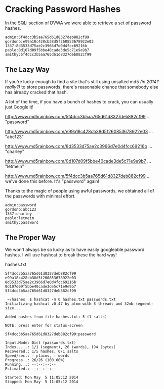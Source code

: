# Cracking Password Hashes

In the SQLi section of DVWA we were able to retrieve a set of password hashes.

```
admin:5f4dcc3b5aa765d61d8327deb882cf99
gordonb:e99a18c428cb38d5f260853678922e03
1337:8d3533d75ae2c3966d7e0d4fcc69216b
pablo:0d107d09f5bbe40cade3de5c71e9e9b7
smithy:5f4dcc3b5aa765d61d8327deb882cf99
```

## The Lazy Way

If you're lucky enough to find a site that's still using unsalted md5 *(in 2014? really?)* to store passwords, there's reasonable chance that somebody else has already cracked that hash.

A lot of the time, if you have a bunch of hashes to crack, you can usually just Google it!

http://www.md5rainbow.com/5f4dcc3b5aa765d61d8327deb882cf99
... "password"

http://www.md5rainbow.com/e99a18c428cb38d5f260853678922e03
... "abc123"

http://www.md5rainbow.com/8d3533d75ae2c3966d7e0d4fcc69216b
... "charley"

http://www.md5rainbow.com/0d107d09f5bbe40cade3de5c71e9e9b7
... "letmein"

http://www.md5rainbow.com/5f4dcc3b5aa765d61d8327deb882cf99
... we've done this before. It's "password" again!

Thanks to the magic of people using awful passwords, we obtained all of the passwords with minimal effort.

```
admin:password
gordonb:abc123
1337:charley
pablo:letmein
smithy:password
```

## The Proper Way

We won't always be so lucky as to have easily googleable password hashes. I will use hashcat to break these the hard way!

hashes.txt
```
5f4dcc3b5aa765d61d8327deb882cf99
e99a18c428cb38d5f260853678922e03
8d3533d75ae2c3966d7e0d4fcc69216b
0d107d09f5bbe40cade3de5c71e9e9b7
5f4dcc3b5aa765d61d8327deb882cf99
```

```
 ~/hashes  $ hashcat -m 0 hashes.txt passwords.txt
Initializing hashcat v0.47 by atom with 8 threads and 32mb segment-size...

Added hashes from file hashes.txt: 5 (1 salts)

NOTE: press enter for status-screen

5f4dcc3b5aa765d61d8327deb882cf99:password

Input.Mode: Dict (passwords.txt)
Index.....: 1/1 (segment), 26 (words), 194 (bytes)
Recovered.: 1/5 hashes, 0/1 salts
Speed/sec.: - plains, - words
Progress..: 26/26 (100.00%)
Running...: --:--:--:--
Estimated.: --:--:--:--

Started: Mon May  5 11:05:12 2014
Stopped: Mon May  5 11:05:12 2014
```

